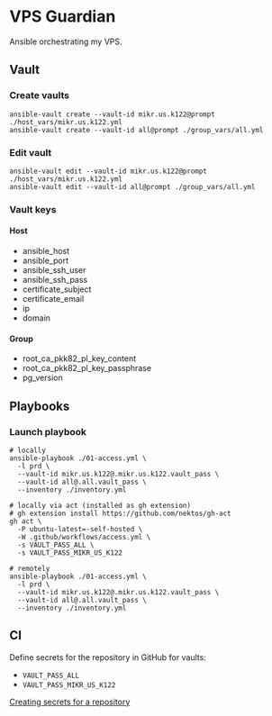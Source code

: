 # VPS Guardian

Ansible orchestrating my VPS.

## Vault

### Create vaults

```shell
ansible-vault create --vault-id mikr.us.k122@prompt ./host_vars/mikr.us.k122.yml
ansible-vault create --vault-id all@prompt ./group_vars/all.yml
```

### Edit vault

```shell
ansible-vault edit --vault-id mikr.us.k122@prompt ./host_vars/mikr.us.k122.yml
ansible-vault edit --vault-id all@prompt ./group_vars/all.yml
```

### Vault keys

#### Host
* ansible_host
* ansible_port
* ansible_ssh_user
* ansible_ssh_pass
* certificate_subject
* certificate_email
* ip
* domain

#### Group

* root_ca_pkk82_pl_key_content
* root_ca_pkk82_pl_key_passphrase
* pg_version

## Playbooks

### Launch playbook

```shell
# locally
ansible-playbook ./01-access.yml \
  -l prd \
  --vault-id mikr.us.k122@.mikr.us.k122.vault_pass \
  --vault-id all@.all.vault_pass \
  --inventory ./inventory.yml
```

```shell
# locally via act (installed as gh extension)
# gh extension install https://github.com/nektos/gh-act
gh act \
  -P ubuntu-latest=-self-hosted \ 
  -W .github/workflows/access.yml \
  -s VAULT_PASS_ALL \
  -s VAULT_PASS_MIKR_US_K122
```



```shell
# remotely
ansible-playbook ./01-access.yml \
  -l prd \
  --vault-id mikr.us.k122@.mikr.us.k122.vault_pass \
  --vault-id all@.all.vault_pass \
  --inventory ./inventory.yml
```

## CI

Define secrets for the repository in GitHub for vaults:

* `VAULT_PASS_ALL`
* `VAULT_PASS_MIKR_US_K122`

[Creating secrets for a repository](https://docs.github.com/en/actions/security-guides/using-secrets-in-github-actions#creating-secrets-for-a-repository)
